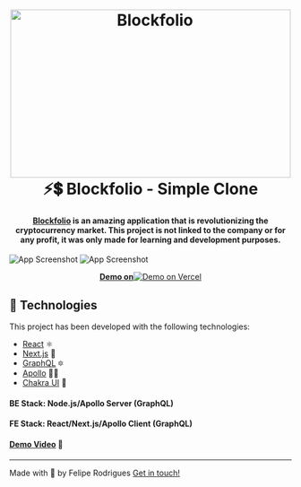 <h1 align="center">
    <img alt="Blockfolio" src="https://portaldobitcoin.uol.com.br/wp-content/uploads/2020/08/shareHome.ed35086b-1280x720.jpg" style="width: 500px;height: 300px" />
    <br>
    ⚡💲 Blockfolio - Simple Clone
</h1>

<h4 align="center">
  <a href="https://blockfolio.com/">Blockfolio</a> is an amazing application that is revolutionizing the cryptocurrency market. This project is not linked to the company or for any profit, it was only made for learning and development purposes.
</h4>

![App Screenshot](https://res.cloudinary.com/dwrddgz8s/image/upload/v1629065654/Blockfolio_Clone_-_Screenshot_1_ohtl4o.png) ![App Screenshot](https://res.cloudinary.com/dwrddgz8s/image/upload/v1629065654/Blockfolio_Clone_-_Screenshot_2_llhujx.png)

<p align="center" >
  <a href="https://blockfolio-clone.vercel.app/" target="_blank" style="display: flex; align-items: center; justify-content: center">
    <strong>Demo on</strong>
    <img alt="Demo on Vercel" src="https://ml.globenewswire.com/Resource/Download/3a54c241-a668-4c94-9747-3d3da9da3bf2?size=1">
  </a>
</p>

## 🚀 Technologies

This project has been developed with the following technologies:

- [React](https://reactjs.org/) ⚛
- [Next.js](https://next.js.org) 🔽
- [GraphQL](https://graphql.org) 🔯
- [Apollo](https://apollojs.org) 🐱‍🚀
- [Chakra UI](https://chakra-ui.com/) 💅

#### BE Stack: Node.js/Apollo Server (GraphQL)

#### FE Stack: React/Next.js/Apollo Client (GraphQL)

#### [Demo Video](https://res.cloudinary.com/dwrddgz8s/video/upload/v1629065988/Blockfolio_Clone_-_Demo_Video_xvvedk.mov) 🎥

---

Made with 🖤 by Felipe Rodrigues [Get in touch!](https://www.linkedin.com/in/feliperodriguess/)
